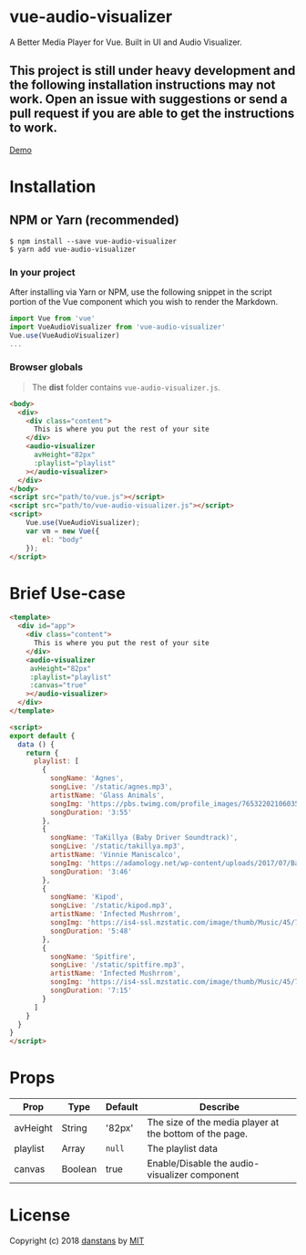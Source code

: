 # vue-audio-visualizer

A Better Media Player for Vue. Built in UI and Audio Visualizer.

## This project is still under heavy development and the following installation instructions may not work. Open an issue with suggestions or send a pull request if you are able to get the instructions to work.

<!-- # Demo -->

[Demo](http://vue-visualizer.firebaseapp.com)

# Installation


## NPM or Yarn (recommended)

```shell
$ npm install --save vue-audio-visualizer
$ yarn add vue-audio-visualizer
```

### In your project

After installing via Yarn or NPM, use the following snippet in the script portion of the Vue component which you wish to render the Markdown.

```js
import Vue from 'vue'
import VueAudioVisualizer from 'vue-audio-visualizer'
Vue.use(VueAudioVisualizer)
...
```

### Browser globals

> The **dist** folder contains `vue-audio-visualizer.js`.

```html
<body>
  <div>
    <div class="content">
      This is where you put the rest of your site
    </div>
    <audio-visualizer
      avHeight="82px"
      :playlist="playlist"
    ></audio-visualizer>
  </div>
</body>
<script src="path/to/vue.js"></script>
<script src="path/to/vue-audio-visualizer.js"></script>
<script>
    Vue.use(VueAudioVisualizer);
    var vm = new Vue({
        el: "body"
    });
</script>
```

# Brief Use-case
```html
<template>
  <div id="app">
    <div class="content">
      This is where you put the rest of your site
    </div>
    <audio-visualizer
     avHeight="82px"
     :playlist="playlist"
     :canvas="true"
    ></audio-visualizer>
  </div>
</template>

<script>
export default {
  data () {
    return {
      playlist: [
        {
          songName: 'Agnes',
          songLive: '/static/agnes.mp3',
          artistName: 'Glass Animals',
          songImg: 'https://pbs.twimg.com/profile_images/765322021060354048/0ppD4P6Y_400x400.jpg',
          songDuration: '3:55'
        },
        {
          songName: 'TaKillya (Baby Driver Soundtrack)',
          songLive: '/static/takillya.mp3',
          artistName: 'Vinnie Maniscalco',
          songImg: 'https://adamology.net/wp-content/uploads/2017/07/Baby-Driver.jpg',
          songDuration: '3:46'
        },
        {
          songName: 'Kipod',
          songLive: '/static/kipod.mp3',
          artistName: 'Infected Mushrrom',
          songImg: 'https://is4-ssl.mzstatic.com/image/thumb/Music/45/71/ff/mzi.mtqdovgf.jpg/1200x630bb.jpg',
          songDuration: '5:48'
        },
        {
          songName: 'Spitfire',
          songLive: '/static/spitfire.mp3',
          artistName: 'Infected Mushrrom',
          songImg: 'https://is4-ssl.mzstatic.com/image/thumb/Music/45/71/ff/mzi.mtqdovgf.jpg/1200x630bb.jpg',
          songDuration: '7:15'
        }
      ]
    }
  }
}
</script>
```
# Props

| Prop | Type | Default | Describe |
| ---- | ---- | ------- | ------- |
| avHeight | String | '82px' | The size of the media player at the bottom of the page. |
| playlist | Array | `null` | The playlist data |
| canvas | Boolean | true | Enable/Disable the audio-visualizer component |


# License

Copyright (c) 2018 [danstans](https://github.com/danstans) by [MIT](https://opensource.org/licenses/MIT)
